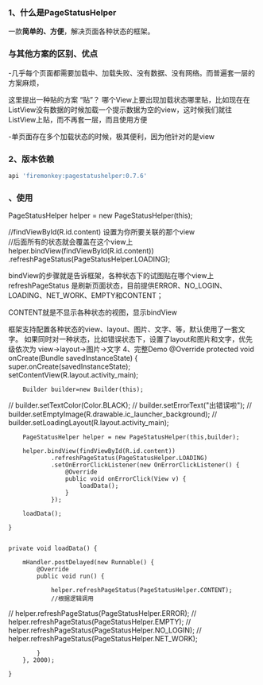 
### 1、什么是PageStatusHelper
一款**简单的、方便**，解决页面各种状态的框架。

### 与其他方案的区别、优点
-几乎每个页面都需要加载中、加载失败、没有数据、没有网络。而普遍套一层的方案麻烦，

这里提出一种贴的方案
“贴”？ 哪个View上要出现加载状态哪里贴，比如现在在ListView没有数据的时候加载一个提示数据为空的view，这时候我们就往ListView上贴，而不再套一层，而且使用方便

-单页面存在多个加载状态的时候，极其便利，因为他针对的是view

### 2、版本依赖
```Groovy
api 'firemonkey:pagestatushelper:0.7.6'
```

### 、使用
PageStatusHelper helper = new PageStatusHelper(this);

//findViewById(R.id.content) 设置为你所要关联的那个view  
//后面所有的状态就会覆盖在这个view上
helper.bindView(findViewById(R.id.content))
        .refreshPageStatus(PageStatusHelper.LOADING);

bindView的步骤就是告诉框架，各种状态下的试图贴在哪个view上
refreshPageStatus 是刷新页面状态，目前提供ERROR、NO_LOGIN、LOADING、NET_WORK、EMPTY和CONTENT；

CONTENT就是不显示各种状态的视图，显示bindView

框架支持配置各种状态的view、layout、图片、文字、等，默认使用了一套文字。
如果同时对一种状态，比如错误状态下，设置了layout和图片和文字，优先级依次为
view->layout->图片->文字
4、完整Demo
    @Override
    protected void onCreate(Bundle savedInstanceState) {
        super.onCreate(savedInstanceState);
        setContentView(R.layout.activity_main);

        Builder builder=new Builder(this);
//        builder.setTextColor(Color.BLACK);
//        builder.setErrorText("出错误啦");
//        builder.setEmptyImage(R.drawable.ic_launcher_background);
//        builder.setLoadingLayout(R.layout.activity_main);

        PageStatusHelper helper = new PageStatusHelper(this,builder);

        helper.bindView(findViewById(R.id.content))
                .refreshPageStatus(PageStatusHelper.LOADING)
                .setOnErrorClickListener(new OnErrorClickListener() {
                    @Override
                    public void onErrorClick(View v) {
                        loadData();
                    }
                });

        loadData();

    }


    private void loadData() {

        mHandler.postDelayed(new Runnable() {
            @Override
            public void run() {

                helper.refreshPageStatus(PageStatusHelper.CONTENT);
                //根据逻辑调用
//                helper.refreshPageStatus(PageStatusHelper.ERROR);
//                helper.refreshPageStatus(PageStatusHelper.EMPTY);
//                helper.refreshPageStatus(PageStatusHelper.NO_LOGIN);
//                helper.refreshPageStatus(PageStatusHelper.NET_WORK);

            }
        }, 2000);

    }

